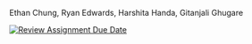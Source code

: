 Ethan Chung, Ryan Edwards, Harshita Handa, Gitanjali Ghugare
              

[![Review Assignment Due Date](https://classroom.github.com/assets/deadline-readme-button-22041afd0340ce965d47ae6ef1cefeee28c7c493a6346c4f15d667ab976d596c.svg)](https://classroom.github.com/a/18vkNgfz)
